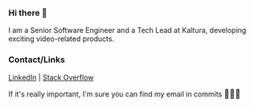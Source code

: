 ### Hi there 👋

I am a Senior Software Engineer and a Tech Lead at Kaltura, developing exciting video-related products.

### Contact/Links

[LinkedIn](https://www.linkedin.com/in/noamt/) | [Stack Overflow](https://stackoverflow.com/users/38557/noamtm)

If it's really important, I'm sure you can find my email in commits <big>🤔🧠🤫</big>

<!--
**noamtamim/noamtamim** is a ✨ _special_ ✨ repository because its `README.md` (this file) appears on your GitHub profile.

Here are some ideas to get you started:

- 🔭 I’m currently working on ...
- 🌱 I’m currently learning ...
- 👯 I’m looking to collaborate on ...
- 🤔 I’m looking for help with ...
- 💬 Ask me about ...
- 📫 How to reach me: ...
- 😄 Pronouns: ...
- ⚡ Fun fact: ...
-->
